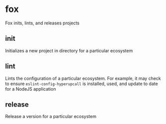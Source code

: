 # fox

Fox inits, lints, and releases projects

## init

Initializes a new project in directory for a particular ecosystem

## lint

Lints the configuration of a particular ecosystem. For example, it may check to ensure `eslint-config-hyperupcall` is installed, used, and update to date for a NodeJS application

## release

Release a version for a particular ecosystem
